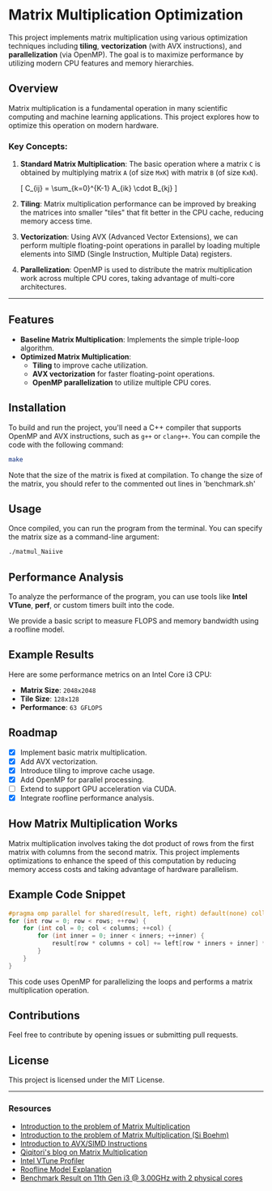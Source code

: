 # Matrix Multiplication Optimization

This project implements matrix multiplication using various optimization techniques including **tiling**, **vectorization** (with AVX instructions), and **parallelization** (via OpenMP). The goal is to maximize performance by utilizing modern CPU features and memory hierarchies.

## Overview

Matrix multiplication is a fundamental operation in many scientific computing and machine learning applications. This project explores how to optimize this operation on modern hardware.

### Key Concepts:
1. **Standard Matrix Multiplication**: The basic operation where a matrix `C` is obtained by multiplying matrix `A` (of size `MxK`) with matrix `B` (of size `KxN`).
   
   \[
   C_{ij} = \sum_{k=0}^{K-1} A_{ik} \cdot B_{kj}
   \]

2. **Tiling**: Matrix multiplication performance can be improved by breaking the matrices into smaller "tiles" that fit better in the CPU cache, reducing memory access time.

3. **Vectorization**: Using AVX (Advanced Vector Extensions), we can perform multiple floating-point operations in parallel by loading multiple elements into SIMD (Single Instruction, Multiple Data) registers.

4. **Parallelization**: OpenMP is used to distribute the matrix multiplication work across multiple CPU cores, taking advantage of multi-core architectures.

---

## Features

- **Baseline Matrix Multiplication**: Implements the simple triple-loop algorithm.
- **Optimized Matrix Multiplication**:
  - **Tiling** to improve cache utilization.
  - **AVX vectorization** for faster floating-point operations.
  - **OpenMP parallelization** to utilize multiple CPU cores.
  
## Installation

To build and run the project, you'll need a C++ compiler that supports OpenMP and AVX instructions, such as `g++` or `clang++`. You can compile the code with the following command:

```bash
make
```
Note that the size of the matrix is fixed at compilation. To change the size of the matrix, you should refer to the commented out lines in 'benchmark.sh'

## Usage

Once compiled, you can run the program from the terminal. You can specify the matrix size as a command-line argument:

```bash
./matmul_Naiive
```

## Performance Analysis

To analyze the performance of the program, you can use tools like **Intel VTune**, **perf**, or custom timers built into the code. 

We provide a basic script to measure FLOPS and memory bandwidth using a roofline model.

## Example Results

Here are some performance metrics on an Intel Core i3 CPU:

- **Matrix Size**: `2048x2048`
- **Tile Size**: `128x128`
- **Performance**: `63 GFLOPS`

## Roadmap

- [x] Implement basic matrix multiplication.
- [x] Add AVX vectorization.
- [x] Introduce tiling to improve cache usage.
- [x] Add OpenMP for parallel processing.
- [ ] Extend to support GPU acceleration via CUDA.
- [x] Integrate roofline performance analysis.

## How Matrix Multiplication Works

Matrix multiplication involves taking the dot product of rows from the first matrix with columns from the second matrix. This project implements optimizations to enhance the speed of this computation by reducing memory access costs and taking advantage of hardware parallelism.

## Example Code Snippet

```cpp
#pragma omp parallel for shared(result, left, right) default(none) collapse(3)
for (int row = 0; row < rows; ++row) {
    for (int col = 0; col < columns; ++col) {
        for (int inner = 0; inner < inners; ++inner) {
            result[row * columns + col] += left[row * inners + inner] * right[inner * columns + col];
        }
    }
}
```

This code uses OpenMP for parallelizing the loops and performs a matrix multiplication operation.

## Contributions

Feel free to contribute by opening issues or submitting pull requests.

## License

This project is licensed under the MIT License.

---

### Resources
- [Introduction to the problem of Matrix Multiplication](https://marek.ai/matrix-multiplication-on-cpu.html)
- [Introduction to the problem of Matrix Multiplication (Si Boehm)](https://siboehm.com/articles/22/Fast-MMM-on-CPU)
- [Introduction to AVX/SIMD Instructions](https://blog.qiqitori.com/2018/04/baby-steps-in-simd-sseavx)
- [Qiqitori's blog on Matrix Multiplication](https://blog.qiqitori.com/2018/05/matrix-multiplication-using-simd-instructions/)
- [Intel VTune Profiler](https://software.intel.com/content/www/us/en/develop/tools/vtune.html)
- [Roofline Model Explanation](https://docs.nersc.gov/tools/performance/roofline/)
- [Benchmark Result on 11th Gen i3 @ 3.00GHz with 2 physical cores](./roofline.pdf)
